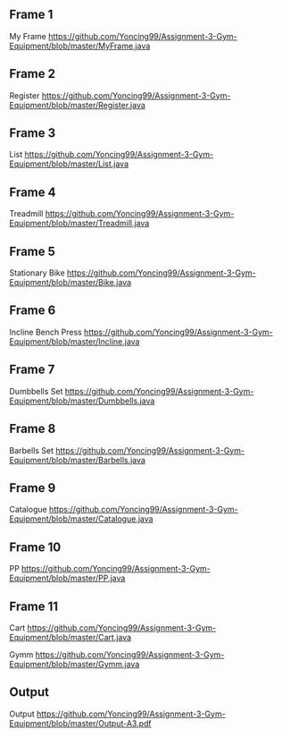 ## Frame 1
My Frame
https://github.com/Yoncing99/Assignment-3-Gym-Equipment/blob/master/MyFrame.java

## Frame 2
Register
https://github.com/Yoncing99/Assignment-3-Gym-Equipment/blob/master/Register.java

## Frame 3
List
https://github.com/Yoncing99/Assignment-3-Gym-Equipment/blob/master/List.java

## Frame 4
Treadmill
https://github.com/Yoncing99/Assignment-3-Gym-Equipment/blob/master/Treadmill.java

## Frame 5
Stationary Bike
https://github.com/Yoncing99/Assignment-3-Gym-Equipment/blob/master/Bike.java

## Frame 6
Incline Bench Press
https://github.com/Yoncing99/Assignment-3-Gym-Equipment/blob/master/Incline.java

## Frame 7
Dumbbells Set
https://github.com/Yoncing99/Assignment-3-Gym-Equipment/blob/master/Dumbbells.java

## Frame 8
Barbells Set
https://github.com/Yoncing99/Assignment-3-Gym-Equipment/blob/master/Barbells.java

## Frame 9
Catalogue
https://github.com/Yoncing99/Assignment-3-Gym-Equipment/blob/master/Catalogue.java

## Frame 10
PP
https://github.com/Yoncing99/Assignment-3-Gym-Equipment/blob/master/PP.java

## Frame 11
Cart
https://github.com/Yoncing99/Assignment-3-Gym-Equipment/blob/master/Cart.java

Gymm
https://github.com/Yoncing99/Assignment-3-Gym-Equipment/blob/master/Gymm.java

## Output
Output
https://github.com/Yoncing99/Assignment-3-Gym-Equipment/blob/master/Output-A3.pdf
